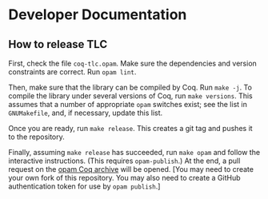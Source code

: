# Developer Documentation

## How to release TLC

First, check the file `coq-tlc.opam`. Make sure the dependencies
and version constraints are correct. Run `opam lint`.

Then, make sure that the library can be compiled by Coq. Run `make -j`. To
compile the library under several versions of Coq, run `make versions`.
This assumes that a number of appropriate `opam` switches exist; see the
list in `GNUMakefile`, and, if necessary, update this list.

Once you are ready, run `make release`. This creates a git tag and pushes
it to the repository.

Finally, assuming `make release` has succeeded, run `make opam` and follow the
interactive instructions. (This requires `opam-publish`.) At the end, a pull
request on the [opam Coq archive](https://github.com/coq/opam) will be opened.
[You may need to create your own fork of this repository. You may also need to
create a GitHub authentication token for use by `opam publish`.]
